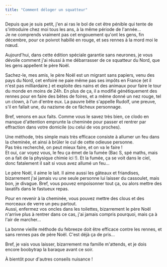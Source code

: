 ```yaml
---
title: "Comment déloger un squatteur"
---
```


Depuis que je suis petit, j'en ai ras le bol de cet être pénible qui tente de s'introduire chez moi tous les ans, à la même période de l'année...   
Je ne comprends vraiment pas cet engouement qu'ont les gens, fin décembre, pour ce poivrot habillé en rouge, et ses rennes à la mord moi le nœud.

Aujourd'hui, dans cette édition spéciale garantie sans neurones, je vous dévoile comment j'ai réussi à me débarrasser de ce squatteur du Nord, que les gens appellent le père Noël.   

Sachez-le, mes amis, le père Noël est un migrant sans papiers, venu des pays du Nord, cet enfoiré ne paie même pas ses impôts en France (et il n'est pas milliardaire.) et exploite des nains et des animaux pour faire le tour du monde en moins de 24h. En plus de ça, il a modifié génétiquement des rennes pour en faire des bêtes de foires, et a même donné un nez rouge, tel un clown, à l'un d'entre eux. La pauvre bête s'appelle Rudolf, une preuve, s'il en fallait une, du nazisme de ce fâcheux personnage.

Bref, venons en aux faits. Comme vous le savez très bien, ce clodo en manque d'attention emprunte la cheminée pour passer et rentrer par effraction dans votre domicile (ou celui de vos proches).

Une méthode, très simple mais très efficace consiste à allumer un feu dans la cheminée, et ainsi à brûler le cul de cette odieuse personne.  
Pas très recherché, on peut mieux faire, et on va le faire !  
Et oui, car voyez vous, le feu ça émet de la fumée (Bac S, spé maths, mais on a fait de la physique chimie ici !). Et la fumée, ça se voit dans le ciel, donc fatalement il sait si vous avez allumé un feu...

Le père Noël, il aime le lait. Il aime aussi les gâteaux et friandises, bizarrement j'ai jamais vu une seule personne lui laisser du cassoulet, mais bon, je divague. Bref, vous pouvez empoisonner tout ça, ou alors mettre des laxatifs dans le fastueux repas.

Pour en revenir à la cheminée, vous pouvez mettre des clous et des morceaux de verre un peu partout.  
Aussi, enfermez vos oncles dans les toilettes, bizarrement le père Noël n'arrive plus à rentrer dans ce cas, j'ai jamais compris pourquoi, mais ça à l'air de marcher...

La bonne vieille méthode du febreeze doit être efficace contre les rennes, et sans rennes pas de père Noël. C'est déjà ça de pris...

Bref, je vais vous laisser, bizarrement ma famille m'attends, et je dois encore boobytrap la baraque avant ce soir.

À bientôt pour d'autres conseils nuisance !